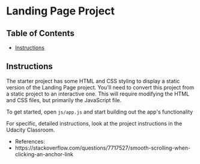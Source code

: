 # Landing Page Project

## Table of Contents

* [Instructions](#instructions)

## Instructions

The starter project has some HTML and CSS styling to display a static version of the Landing Page project. You'll need to convert this project from a static project to an interactive one. This will require modifying the HTML and CSS files, but primarily the JavaScript file.

To get started, open `js/app.js` and start building out the app's functionality

For specific, detailed instructions, look at the project instructions in the Udacity Classroom.

<ul>
    <li>References:</li>
    <li>https://stackoverflow.com/questions/7717527/smooth-scrolling-when-clicking-an-anchor-link</li>
</ul>
